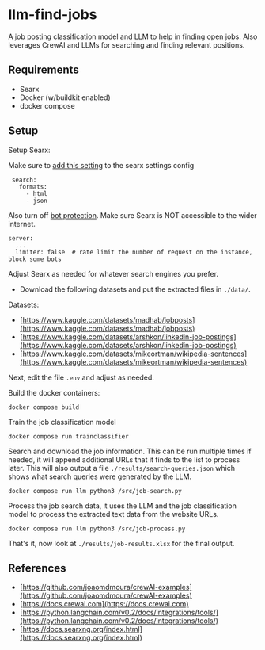 # llm-find-jobs

A job posting classification model and LLM to help in finding open jobs.  Also
leverages CrewAI and LLMs for searching and finding relevant positions.

## Requirements

* Searx
* Docker (w/buildkit enabled)
* docker compose

## Setup

Setup Searx:

Make sure to [add this setting](https://github.com/langchain-ai/langchain/issues/855#issuecomment-1452900595)
to the searx settings config

```file
 search:
   formats:
     - html
     - json
```

Also turn off [bot protection](https://docs.searxng.org/admin/searx.limiter.html).  Make sure
Searx is NOT accessible to the wider internet.

```file
server:
  ...
  limiter: false  # rate limit the number of request on the instance, block some bots
```

Adjust Searx as needed for whatever search engines you prefer.

* Download the following datasets and put the extracted files in `./data/`.

Datasets:

* [https://www.kaggle.com/datasets/madhab/jobposts](https://www.kaggle.com/datasets/madhab/jobposts)
* [https://www.kaggle.com/datasets/arshkon/linkedin-job-postings](https://www.kaggle.com/datasets/arshkon/linkedin-job-postings)
* [https://www.kaggle.com/datasets/mikeortman/wikipedia-sentences](https://www.kaggle.com/datasets/mikeortman/wikipedia-sentences)

Next, edit the file `.env` and adjust as needed.

Build the docker containers:

```shell
docker compose build
```

Train the job classification model

```shell
docker compose run trainclassifier
```

Search and download the job information.  This can be run multiple
times if needed, it will append additional URLs that it finds
to the list to process later.  This will also output
a file `./results/search-queries.json` which shows what search
queries were generated by the LLM.

```shell
docker compose run llm python3 /src/job-search.py
```

Process the job search data, it uses the LLM and the job classification
model to process the extracted text data from the website URLs.

```shell
docker compose run llm python3 /src/job-process.py
```

That's it, now look at `./results/job-results.xlsx` for the final
output.

## References

* [https://github.com/joaomdmoura/crewAI-examples](https://github.com/joaomdmoura/crewAI-examples)
* [https://docs.crewai.com](https://docs.crewai.com)
* [https://python.langchain.com/v0.2/docs/integrations/tools/](https://python.langchain.com/v0.2/docs/integrations/tools/)
* [https://docs.searxng.org/index.html](https://docs.searxng.org/index.html)
